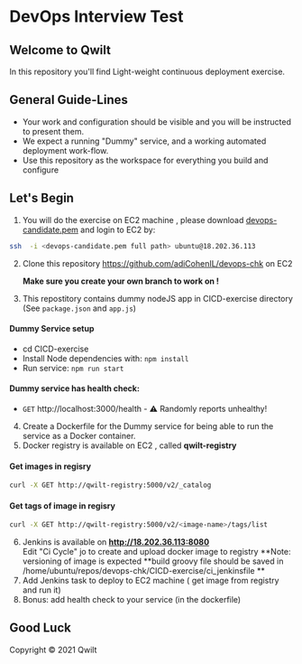 # DevOps Interview Test

## Welcome to Qwilt

In this repository you'll find Light-weight continuous deployment exercise. 

## General Guide-Lines

- Your work and configuration should be visible and you will be instructed to
  present them.
- We expect a running "Dummy" service, and a working automated deployment work-flow. 
- Use this repository as the workspace for everything you build and configure 


## Let's Begin
1. You will do the exercise on EC2 machine , please download [devops-candidate.pem](./devops-candidate.pem) 
and login to EC2 by:  
```sh
ssh  -i <devops-candidate.pem full path> ubuntu@18.202.36.113
```

2. Clone this repository https://github.com/adiCohenIL/devops-chk on EC2

   **Make sure you create your own branch to work on !**

3. This repostitory contains dummy nodeJS app in CICD-exercise directory (See `package.json` and `app.js`)
#### Dummy Service setup
* cd CICD-exercise
* Install Node dependencies with: `npm install`
* Run service: `npm run start`

#### Dummy service has health check:

- `GET` http://localhost:3000/health - ⚠️ Randomly reports unhealthy!

4. Create a Dockerfile for the Dummy service for being able to run the service as a Docker container.
5. Docker registry is available on EC2 , called **qwilt-registry**
#### Get images in regisry

```sh
curl -X GET http://qwilt-registry:5000/v2/_catalog
```
#### Get tags of image in regisry
```sh
curl -X GET http://qwilt-registry:5000/v2/<image-name>/tags/list
```

6. Jenkins is available on  **http://18.202.36.113:8080**  
   Edit "Ci Cycle" jo to create and upload docker image to registry
   **Note: versioning of image is expected
   **build groovy file should be saved in /home/ubuntu/repos/devops-chk/CICD-exercise/ci_jenkinsfile **
7. Add Jenkins task to deploy to EC2 machine ( get image from registry and run it) 
8. Bonus:  add health check to your service (in the dockerfile)
   
## Good Luck


Copyright © 2021 Qwilt
